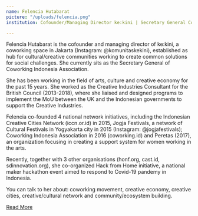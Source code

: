 ```yaml
---
name: Felencia Hutabarat
picture: "/uploads/felencia.png"
institution: Cofounder/Managing Director ke:kini | Secretary General Coworking Indonesia

---
```


Felencia Hutabarat is the cofounder and managing director of ke:kini, a coworking space in Jakarta (Instagram: @komunitaskekini), established as hub for cultural/creative communities working to create common solutions for social challenges. She currently sits as the Secretary General of Coworking Indonesia Association.

She has been working in the field of arts, culture and creative economy for the past 15 years. She worked as the Creative Industries Consultant for the British Council (2013-2018), where she liaised and designed programs to implement the MoU between the UK and the Indonesian governments to support the Creative Industries. 

Felencia co-founded 4 national network initiatives, including the Indonesian Creative Cities Network (iccn.or.id) in 2015, Jogja Festivals, a network of Cultural Festivals in Yogyakarta city in 2015 (Instagram: @jogjafestivals); Coworking Indonesia Association in 2016 (coworking.id) and Peretas (2017), an organization focusing in creating a support system for women working in the arts. 

Recently, together with 3 other organisations (honf.org, cast.id, sdinnovation.org), she co-organized Hack from Home initiative, a national maker hackathon event aimed to respond to Covid-19 pandemy in Indonesia.  

You can talk to her about: coworking movement, creative economy, creative cities, creative/cultural network and community/ecosystem building. 

[Read More](https://www.linkedin.com/in/felencia-hutabarat-2737a72a/)
